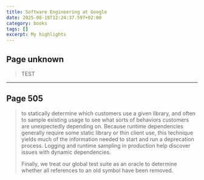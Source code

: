 ```yaml
---
title: Software Engineering at Google
date: 2025-08-18T12:24:37.597+02:00
category: books
tags: []
excerpt: My highlights
---
```


## Page unknown

> TEST


----
## Page 505

> to statically determine which customers use a given library, and often to sample existing usage to see what sorts of behaviors customers are unexpectedly depending on. Because runtime dependencies generally require some static library or thin client use, this technique yields much of the information needed to start and run a deprecation process. Logging and runtime sampling in production help discover issues with dynamic dependencies.
>
>Finally, we treat our global test suite as an oracle to determine whether all references to an old symbol have been removed.

